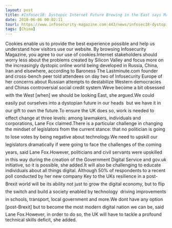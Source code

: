 ```yaml
---
layout: post
title: #Infosec18: Dystopic Internet Future Brewing in the East says Martha Lane Fox
date: 2018-06-06 00:02:11
tourl: https://www.infosecurity-magazine.com:443/news/infosec18-dystopic-internet-future/
tags: [China]
---
```

Cookies enable us to provide the best experience possible and help us understand how visitors use our website. By browsing Infosecurity Magazine, you agree to our use of cookies.Internet stakeholders should worry less about the problems created by Silicon Valley and focus more on the increasingly dystopic online world being developed in Russia, China, Iran and elsewhere, according to Baroness The Lastminute.com founder and cross-bench peer told attendees on day two of Infosecurity Europe of her concerns about Russian attempts to destabilize Western democracies and Chinas controversial social credit system.Weve become a bit obsessed with the West [when] we should be looking East, she argued.We could easily put ourselves into a dystopian future in our heads  but we have it in our gift to own the future.To ensure the UK does so, work is needed to effect change at three levels: among lawmakers, individuals and corporations, Lane Fox claimed.There is a particular challenge in changing the mindset of legislators from the current stance: that no politician is going to lose votes by being negative about technology.We need to upskill our legislators dramatically if were going to face the challenges of the coming years, said Lane Fox.However, politicians and civil servants were upskilled in this way during the creation of the Government Digital Service and gov.uk initiative, so it is possible, she added.It will also be challenging to educate individuals about all things digital. Although 50% of respondents to a recent poll conducted by her new company Key to the UKs resilience in a post-Brexit world will be its ability not just to grow the digital economy, but to flip the switch and build a society enabled by technology  driving improvements in schools, transport, local government and more.We dont have any option [post-Brexit] but to become the most modern digital nation we can be, said Lane Fox.However, in order to do so, the UK will have to tackle a profound technical skills deficit, she added.